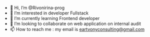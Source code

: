 - 👋 Hi, I’m @Rivonirina-prog
- 👀 I’m interested in developer Fullstack 
- 🌱 I’m currently learning Frontend developer
- 💞️ I’m looking to collaborate on web application on internal audit
- 📫 How to reach me : my email is eartvonyconsulting@gmail.com

<!---
Rivonirina-prog/Rivonirina-prog is a ✨ special ✨ repository because its `README.md` (this file) appears on your GitHub profile.
You can click the Preview link to take a look at your changes.
--->
